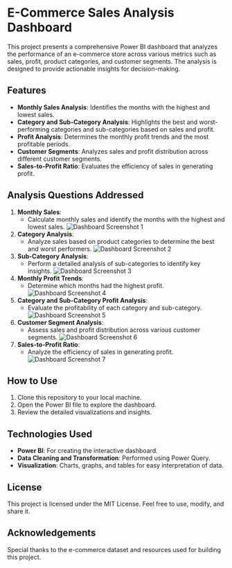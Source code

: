 # E-Commerce Sales Analysis Dashboard

This project presents a comprehensive Power BI dashboard that analyzes the performance of an e-commerce store across various metrics such as sales, profit, product categories, and customer segments. The analysis is designed to provide actionable insights for decision-making.

## Features
- **Monthly Sales Analysis**: Identifies the months with the highest and lowest sales.
- **Category and Sub-Category Analysis**: Highlights the best and worst-performing categories and sub-categories based on sales and profit.
- **Profit Analysis**: Determines the monthly profit trends and the most profitable periods.
- **Customer Segments**: Analyzes sales and profit distribution across different customer segments.
- **Sales-to-Profit Ratio**: Evaluates the efficiency of sales in generating profit.

## Analysis Questions Addressed
1. **Monthly Sales**:
   - Calculate monthly sales and identify the months with the highest and lowest sales.
    ![Dashboard Screenshot 1](dashboardg_imae_1.png)
2. **Category Analysis**:
   - Analyze sales based on product categories to determine the best and worst performers.
    ![Dashboard Screenshot 2](dashboard_image_2.png)
3. **Sub-Category Analysis**:
   - Perform a detailed analysis of sub-categories to identify key insights.
    ![Dashboard Screenshot 3](dashboard_image_3.png)
4. **Monthly Profit Trends**:
   - Determine which months had the highest profit.
     ![Dashboard Screenshot 4](dashboard_image_4.png)
5. **Category and Sub-Category Profit Analysis**:
   - Evaluate the profitability of each category and sub-category.
    ![Dashboard Screenshot 5](dashboard_image_5.png)
6. **Customer Segment Analysis**:
   - Assess sales and profit distribution across various customer segments.
    ![Dashboard Screenshot 6](dashboard_image_6.png)
7. **Sales-to-Profit Ratio**:
   - Analyze the efficiency of sales in generating profit.
   ![Dashboard Screenshot 7](dashboard_image_7.png)

## How to Use
1. Clone this repository to your local machine.
2. Open the Power BI file to explore the dashboard.
3. Review the detailed visualizations and insights.

## Technologies Used
- **Power BI**: For creating the interactive dashboard.
- **Data Cleaning and Transformation**: Performed using Power Query.
- **Visualization**: Charts, graphs, and tables for easy interpretation of data.

## License
This project is licensed under the MIT License. Feel free to use, modify, and share it.

## Acknowledgements
Special thanks to the e-commerce dataset and resources used for building this project.

